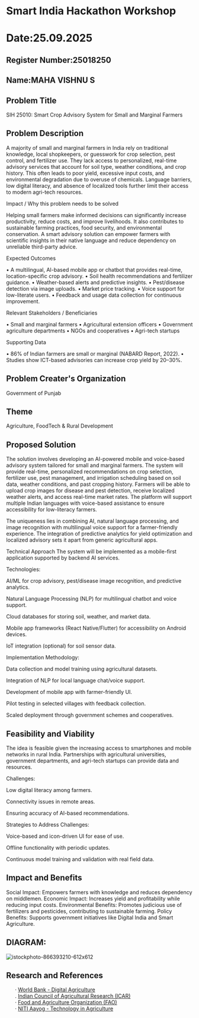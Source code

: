 # Smart India Hackathon Workshop
# Date:25.09.2025
## Register Number:25018250
## Name:MAHA VISHNU S
## Problem Title
SIH 25010: Smart Crop Advisory System for Small and Marginal Farmers
## Problem Description
A majority of small and marginal farmers in India rely on traditional knowledge, local shopkeepers, or guesswork for crop selection, pest control, and fertilizer use. They lack access to personalized, real-time advisory services that account for soil type, weather conditions, and crop history. This often leads to poor yield, excessive input costs, and environmental degradation due to overuse of chemicals. Language barriers, low digital literacy, and absence of localized tools further limit their access to modern agri-tech resources.

Impact / Why this problem needs to be solved

Helping small farmers make informed decisions can significantly increase productivity, reduce costs, and improve livelihoods. It also contributes to sustainable farming practices, food security, and environmental conservation. A smart advisory solution can empower farmers with scientific insights in their native language and reduce dependency on unreliable third-party advice.

Expected Outcomes

• A multilingual, AI-based mobile app or chatbot that provides real-time, location-specific crop advisory.
• Soil health recommendations and fertilizer guidance.
• Weather-based alerts and predictive insights.
• Pest/disease detection via image uploads.
• Market price tracking.
• Voice support for low-literate users.
• Feedback and usage data collection for continuous improvement.

Relevant Stakeholders / Beneficiaries

• Small and marginal farmers
• Agricultural extension officers
• Government agriculture departments
• NGOs and cooperatives
• Agri-tech startups

Supporting Data

• 86% of Indian farmers are small or marginal (NABARD Report, 2022).
• Studies show ICT-based advisories can increase crop yield by 20–30%.

## Problem Creater's Organization
Government of Punjab

## Theme
Agriculture, FoodTech & Rural Development

## Proposed Solution
The solution involves developing an AI-powered mobile and voice-based advisory system tailored for small and marginal farmers. The system will provide real-time, personalized recommendations on crop selection, fertilizer use, pest management, and irrigation scheduling based on soil data, weather conditions, and past cropping history. Farmers will be able to upload crop images for disease and pest detection, receive localized weather alerts, and access real-time market rates. The platform will support multiple Indian languages with voice-based assistance to ensure accessibility for low-literacy farmers.

The uniqueness lies in combining AI, natural language processing, and image recognition with multilingual voice support for a farmer-friendly experience. The integration of predictive analytics for yield optimization and localized advisory sets it apart from generic agricultural apps.

Technical Approach
The system will be implemented as a mobile-first application supported by backend AI services.

Technologies:

AI/ML for crop advisory, pest/disease image recognition, and predictive analytics.

Natural Language Processing (NLP) for multilingual chatbot and voice support.

Cloud databases for storing soil, weather, and market data.

Mobile app frameworks (React Native/Flutter) for accessibility on Android devices.

IoT integration (optional) for soil sensor data.

Implementation Methodology:

Data collection and model training using agricultural datasets.

Integration of NLP for local language chat/voice support.

Development of mobile app with farmer-friendly UI.

Pilot testing in selected villages with feedback collection.

Scaled deployment through government schemes and cooperatives.

## Feasibility and Viability
The idea is feasible given the increasing access to smartphones and mobile networks in rural India. Partnerships with agricultural universities, government departments, and agri-tech startups can provide data and resources.

Challenges:

Low digital literacy among farmers.

Connectivity issues in remote areas.

Ensuring accuracy of AI-based recommendations.

Strategies to Address Challenges:

Voice-based and icon-driven UI for ease of use.

Offline functionality with periodic updates.

Continuous model training and validation with real field data.

## Impact and Benefits
Social Impact: Empowers farmers with knowledge and reduces dependency on middlemen.
Economic Impact: Increases yield and profitability while reducing input costs.
Environmental Benefits: Promotes judicious use of fertilizers and pesticides, contributing to sustainable farming.
Policy Benefits: Supports government initiatives like Digital India and Smart Agriculture.
## DIAGRAM:

![istockphoto-866393210-612x612](https://github.com/user-attachments/assets/c22d866d-22c4-4343-b3b4-e21bfec1c76d)


## Research and References
<list>
<ol>
· <a href="https://thedocs.worldbank.org/en/doc/1a163904ccb86646bf2e5d3d6f427f3d-0090012023/related/WB-DDAG-FA-web.pdf">World Bank - Digital Agriculture </a>
  <br>
. <a href="https://icar.org.in/">Indian Council of Agricultural Research (ICAR) </a>
  <br>
· <a href="https://www.fao.org/home/en">Food and Agriculture Organization (FAO) </a>
  <br>
· <a href="https://www.niti.gov.in/verticals/agriculture-technology">NITI Aayog - Technology in Agriculture </a>
</ol>
</list>
